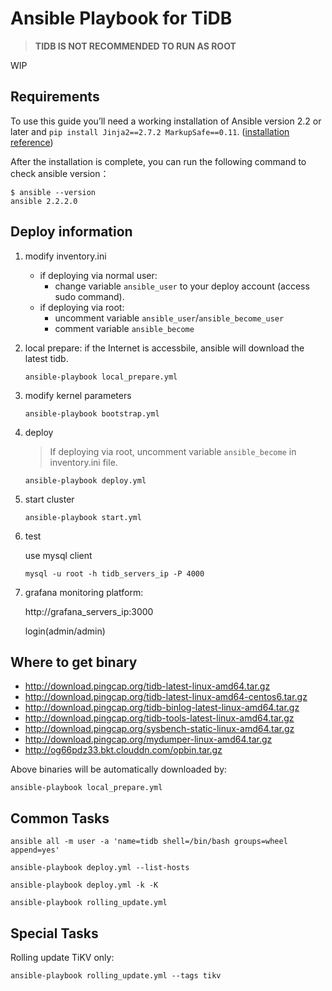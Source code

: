 # Ansible Playbook for TiDB
> **TIDB IS NOT RECOMMENDED TO RUN AS ROOT**


WIP

## Requirements
To use this guide you’ll need a working installation of Ansible version 2.2 or later and `pip install Jinja2==2.7.2 MarkupSafe==0.11`.
([installation  reference](http://docs.ansible.com/ansible/intro_installation.html))

After the installation is complete, you can run the following command to check ansible version：
```
$ ansible --version
ansible 2.2.2.0
```
## Deploy  information
1.  modify inventory.ini
    * if deploying via normal user:
        * change variable `ansible_user` to your deploy account (access sudo command).
    * if deploying via root:
        * uncomment variable `ansible_user`/`ansible_become_user`
        * comment variable `ansible_become`
2.  local prepare: if the Internet is accessbile, ansible will download the latest tidb.
    ```
    ansible-playbook local_prepare.yml
    ```

3.  modify kernel parameters
    
    ```
    ansible-playbook bootstrap.yml
    ```
4.  deploy
    
    > If deploying via root, uncomment variable `ansible_become` in inventory.ini file.

        ansible-playbook deploy.yml

5.  start cluster

        ansible-playbook start.yml
   

6.  test
    
    use mysql client

        mysql -u root -h tidb_servers_ip -P 4000

7.  grafana monitoring platform:

    http://grafana_servers_ip:3000
   
    login(admin/admin)

## Where to get binary

- http://download.pingcap.org/tidb-latest-linux-amd64.tar.gz
- http://download.pingcap.org/tidb-latest-linux-amd64-centos6.tar.gz
- http://download.pingcap.org/tidb-binlog-latest-linux-amd64.tar.gz
- http://download.pingcap.org/tidb-tools-latest-linux-amd64.tar.gz
- http://download.pingcap.org/sysbench-static-linux-amd64.tar.gz
- http://download.pingcap.org/mydumper-linux-amd64.tar.gz
- http://og66pdz33.bkt.clouddn.com/opbin.tar.gz

Above binaries will be automatically downloaded by:

    ansible-playbook local_prepare.yml

## Common Tasks

```
ansible all -m user -a 'name=tidb shell=/bin/bash groups=wheel append=yes'

ansible-playbook deploy.yml --list-hosts

ansible-playbook deploy.yml -k -K

ansible-playbook rolling_update.yml
```

## Special Tasks

Rolling update TiKV only:

    ansible-playbook rolling_update.yml --tags tikv
